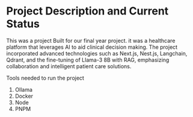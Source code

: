# Project Description and Current Status
This was a project Built for our final year project. it was a healthcare platform that leverages AI to aid clinical decision making. 
The project incorporated advanced technologies such as Next.js, Nest.js, Langchain, Qdrant, and the fine-tuning of Llama-3 8B with RAG, emphasizing collaboration and intelligent patient care solutions.

Tools needed to run the project
1. Ollama
2. Docker
3. Node
4. PNPM
   
